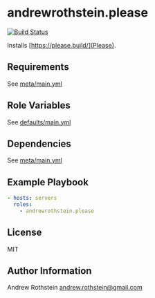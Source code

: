andrewrothstein.please
=========
[![Build Status](https://travis-ci.org/andrewrothstein/ansible-please.svg?branch=master)](https://travis-ci.org/andrewrothstein/ansible-please)

Installs [https://please.build/](Please).

Requirements
------------

See [meta/main.yml](meta/main.yml)

Role Variables
--------------

See [defaults/main.yml](defaults/main.yml)

Dependencies
------------

See [meta/main.yml](meta/main.yml)

Example Playbook
----------------

```yml
- hosts: servers
  roles:
    - andrewrothstein.please
```

License
-------

MIT

Author Information
------------------

Andrew Rothstein <andrew.rothstein@gmail.com>
